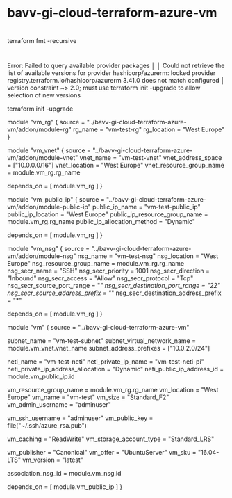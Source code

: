 # bavv-gi-cloud-terraform-azure-vm

#
terraform fmt -recursive

#
Error: Failed to query available provider packages
│ 
│ Could not retrieve the list of available versions for provider hashicorp/azurerm: locked provider registry.terraform.io/hashicorp/azurerm 3.41.0 does not match configured
│ version constraint ~> 2.0; must use terraform init -upgrade to allow selection of new versions

terraform init -upgrade








module "vm_rg" {
  source      = "../bavv-gi-cloud-terraform-azure-vm/addon/module-rg"
  rg_name     = "vm-test-rg"
  rg_location = "West Europe"
}

module "vm_vnet" {
  source                   = "../bavv-gi-cloud-terraform-azure-vm/addon/module-vnet"
  vnet_name                = "vm-test-vnet"
  vnet_address_space       = ["10.0.0.0/16"]
  vnet_location            = "West Europe"
  vnet_resource_group_name = module.vm_rg.rg_name

  depends_on = [
    module.vm_rg
  ]
}

module "vm_public_ip" {
  source                        = "../bavv-gi-cloud-terraform-azure-vm/addon/module-public-ip"
  public_ip_name                = "vm-test-public_ip"
  public_ip_location            = "West Europe"
  public_ip_resource_group_name = module.vm_rg.rg_name
  public_ip_allocation_method   = "Dynamic"

  depends_on = [
    module.vm_rg
  ]
}

module "vm_nsg" {
  source                              = "../bavv-gi-cloud-terraform-azure-vm/addon/module-nsg"
  nsg_name                            = "vm-test-nsg"
  nsg_location                        = "West Europe"
  nsg_resource_group_name             = module.vm_rg.rg_name
  nsg_secr_name                       = "SSH"
  nsg_secr_priority                   = 1001
  nsg_secr_direction                  = "Inbound"
  nsg_secr_access                     = "Allow"
  nsg_secr_protocol                   = "Tcp"
  nsg_secr_source_port_range          = "*"
  nsg_secr_destination_port_range     = "22"
  nsg_secr_source_address_prefix      = "*"
  nsg_secr_destination_address_prefix = "*"

  depends_on = [
    module.vm_rg
  ]
}

module "vm" {
  source = "../bavv-gi-cloud-terraform-azure-vm"

  subnet_name                        = "vm-test-subnet"
  subnet_virtual_network_name        = module.vm_vnet.vnet_name
  subnet_address_prefixes            = ["10.0.2.0/24"]

  neti_name                          = "vm-test-neti"
  neti_private_ip_name               = "vm-test-neti-pi"
  neti_private_ip_address_allocation = "Dynamic"
  neti_public_ip_address_id          = module.vm_public_ip.id

  vm_resource_group_name             = module.vm_rg.rg_name
  vm_location                        = "West Europe"
  vm_name                            = "vm-test"
  vm_size                            = "Standard_F2"
  vm_admin_username                  = "adminuser"

  vm_ssh_username                    = "adminuser"
  vm_public_key                      = file("~/.ssh/azure_rsa.pub")

  vm_caching                         = "ReadWrite"
  vm_storage_account_type            = "Standard_LRS"

  vm_publisher                       = "Canonical"
  vm_offer                           = "UbuntuServer"
  vm_sku                             = "16.04-LTS"
  vm_version                         = "latest"

  association_nsg_id                 =  module.vm_nsg.id

  depends_on = [
    module.vm_public_ip
  ]
}